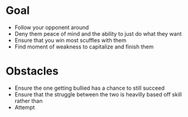 # Goal

- Follow your opponent around
- Deny them peace of mind and the ability to just do what they want
- Ensure that you win most scuffles with them
- Find moment of weakness to capitalize and finish them

# Obstacles

- Ensure the one getting bullied has a chance to still succeed
- Ensure that the struggle between the two is heavilly based off skill rather than
- Attempt